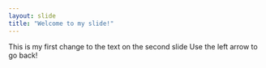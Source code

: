 ```yaml
---
layout: slide
title: "Welcome to my slide!"
---
```

This is my first change to the text on the second slide
Use the left arrow to go back!